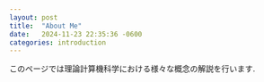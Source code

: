 ```yaml
---
layout: post
title:  "About Me"
date:   2024-11-23 22:35:36 -0600
categories: introduction
---
```

このページでは理論計算機科学における様々な概念の解説を行います.
